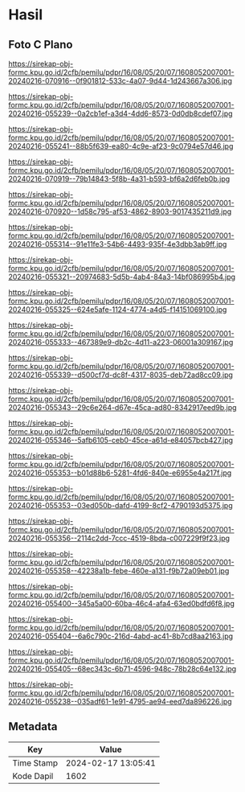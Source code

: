 # Hasil

## Foto C Plano

https://sirekap-obj-formc.kpu.go.id/2cfb/pemilu/pdpr/16/08/05/20/07/1608052007001-20240216-070916--0f901812-533c-4a07-9d44-1d243667a306.jpg

https://sirekap-obj-formc.kpu.go.id/2cfb/pemilu/pdpr/16/08/05/20/07/1608052007001-20240216-055239--0a2cb1ef-a3d4-4dd6-8573-0d0db8cdef07.jpg

https://sirekap-obj-formc.kpu.go.id/2cfb/pemilu/pdpr/16/08/05/20/07/1608052007001-20240216-055241--88b5f639-ea80-4c9e-af23-9c0794e57d46.jpg

https://sirekap-obj-formc.kpu.go.id/2cfb/pemilu/pdpr/16/08/05/20/07/1608052007001-20240216-070919--79b14843-5f8b-4a31-b593-bf6a2d6feb0b.jpg

https://sirekap-obj-formc.kpu.go.id/2cfb/pemilu/pdpr/16/08/05/20/07/1608052007001-20240216-070920--1d58c795-af53-4862-8903-9017435211d9.jpg

https://sirekap-obj-formc.kpu.go.id/2cfb/pemilu/pdpr/16/08/05/20/07/1608052007001-20240216-055314--91e11fe3-54b6-4493-935f-4e3dbb3ab9ff.jpg

https://sirekap-obj-formc.kpu.go.id/2cfb/pemilu/pdpr/16/08/05/20/07/1608052007001-20240216-055321--20974683-5d5b-4ab4-84a3-14bf086995b4.jpg

https://sirekap-obj-formc.kpu.go.id/2cfb/pemilu/pdpr/16/08/05/20/07/1608052007001-20240216-055325--624e5afe-1124-4774-a4d5-f14151069100.jpg

https://sirekap-obj-formc.kpu.go.id/2cfb/pemilu/pdpr/16/08/05/20/07/1608052007001-20240216-055333--467389e9-db2c-4d11-a223-06001a309167.jpg

https://sirekap-obj-formc.kpu.go.id/2cfb/pemilu/pdpr/16/08/05/20/07/1608052007001-20240216-055339--d500cf7d-dc8f-4317-8035-deb72ad8cc09.jpg

https://sirekap-obj-formc.kpu.go.id/2cfb/pemilu/pdpr/16/08/05/20/07/1608052007001-20240216-055343--29c6e264-d67e-45ca-ad80-8342917eed9b.jpg

https://sirekap-obj-formc.kpu.go.id/2cfb/pemilu/pdpr/16/08/05/20/07/1608052007001-20240216-055346--5afb6105-ceb0-45ce-a61d-e84057bcb427.jpg

https://sirekap-obj-formc.kpu.go.id/2cfb/pemilu/pdpr/16/08/05/20/07/1608052007001-20240216-055353--b01d88b6-5281-4fd6-840e-e6955e4a217f.jpg

https://sirekap-obj-formc.kpu.go.id/2cfb/pemilu/pdpr/16/08/05/20/07/1608052007001-20240216-055353--03ed050b-dafd-4199-8cf2-4790193d5375.jpg

https://sirekap-obj-formc.kpu.go.id/2cfb/pemilu/pdpr/16/08/05/20/07/1608052007001-20240216-055356--2114c2dd-7ccc-4519-8bda-c007229f9f23.jpg

https://sirekap-obj-formc.kpu.go.id/2cfb/pemilu/pdpr/16/08/05/20/07/1608052007001-20240216-055358--42238a1b-febe-460e-a131-f9b72a09eb01.jpg

https://sirekap-obj-formc.kpu.go.id/2cfb/pemilu/pdpr/16/08/05/20/07/1608052007001-20240216-055400--345a5a00-60ba-46c4-afa4-63ed0bdfd6f8.jpg

https://sirekap-obj-formc.kpu.go.id/2cfb/pemilu/pdpr/16/08/05/20/07/1608052007001-20240216-055404--6a6c790c-216d-4abd-ac41-8b7cd8aa2163.jpg

https://sirekap-obj-formc.kpu.go.id/2cfb/pemilu/pdpr/16/08/05/20/07/1608052007001-20240216-055405--68ec343c-6b71-4596-948c-78b28c64e132.jpg

https://sirekap-obj-formc.kpu.go.id/2cfb/pemilu/pdpr/16/08/05/20/07/1608052007001-20240216-055238--035adf61-1e91-4795-ae94-eed7da896226.jpg


## Metadata

| Key        | Value               |
| ---------- | ------------------- |
| Time Stamp | 2024-02-17 13:05:41 |
| Kode Dapil | 1602                |



